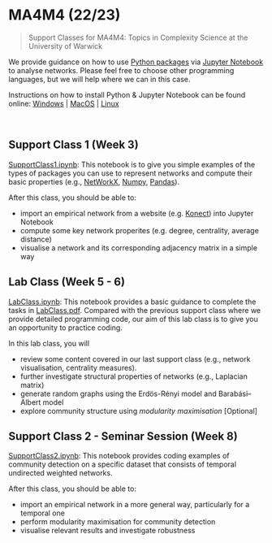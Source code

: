 # MA4M4 (22/23)
> Support Classes for MA4M4: Topics in Complexity Science at the University of Warwick

We provide guidance on how to use [Python packages](https://www.python.org/) via [Jupyter Notebook](https://jupyter.org/) to analyse networks. Please feel free to choose other programming languages, but we will help where we can in this case.

Instructions on how to install Python & Jupyter Notebook can be found online: [Windows](https://www.geeksforgeeks.org/how-to-install-jupyter-notebook-in-windows/) | [MacOS](https://www.geeksforgeeks.org/how-to-install-jupyter-notebook-on-macos/) | [Linux](https://www.geeksforgeeks.org/how-to-install-jupyter-notebook-in-linux/)

&nbsp;

## Support Class 1 (Week 3)
[SupportClass1.ipynb](https://github.com/YuetingH/MA4M4_2023/blob/main/Support_Class1/SupportClass1.ipynb): This notebook is to give you simple examples of the types of packages you can use to represent networks and compute their basic properties (e.g., [NetWorkX](https://networkx.org/), [Numpy](https://numpy.org/), [Pandas](https://pandas.pydata.org/)). 

After this class, you should be able to:
- import an empirical network from a website (e.g. [Konect](http://konect.cc/networks/)) into Jupyter Notebook
- compute some key network properites (e.g. degree, centrality, average distance)
- visualise a network and its corresponding adjacency matrix in a simple way
  
## Lab Class (Week 5 - 6)
[LabClass.ipynb](https://github.com/YuetingH/MA4M4_2023/blob/main/Lab_Class/LabClass.ipynb): This notebook provides a basic guidance to complete the tasks in [LabClass.pdf](https://github.com/YuetingH/MA4M4_2023/blob/main/Lab_Class/LabClass.pdf). Compared with the previous support class where we provide detailed programming code, our aim of this lab class is to give you an opportunity to practice coding. 

In this lab class, you will
- review some content covered in our last support class (e.g., network visualisation, centrality measures).
- further investigate structural properties of networks (e.g., Laplacian matrix)
- generate random graphs using the Erdös-Rényi model and Barabási–Albert model
- explore community structure using *modularity maximisation* [Optional]

## Support Class 2 - Seminar Session (Week 8)
[SupportClass2.ipynb](https://github.com/YuetingH/MA4M4_2023/blob/main/Support_Class2/SupportClass2.ipynb): This notebook provides coding examples of community detection on a specific dataset that consists of temporal undirected weighted networks. 

After this class, you should be able to:
- import an empirical network in a more general way, particularly for a temporal one
- perform modularity maximisation for community detection
- visualise relevant results and investigate robustness
